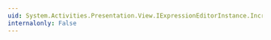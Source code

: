```yaml
---
uid: System.Activities.Presentation.View.IExpressionEditorInstance.IncreaseFilterLevel
internalonly: False
---
```


